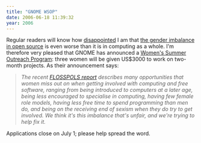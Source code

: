 ```yaml
---
title: "GNOME WSOP"
date: 2006-06-18 11:39:32
year: 2006
---
```

Regular readers will know how <a href="http://pyre.third-bit.com/blog/archives/113.html">disappointed</a> I am that <a href="http://www.ddj.com/dept/architect/184415216">the gender imbalance in open source</a> is even worse than it is in computing as a whole.  I'm therefore very pleased that GNOME has announced a <a href="http://www.gnome.org/projects/wsop/">Women's Summer Outreach Program</a>: three women will be given US$3000 to work on two-month projects. As their announcement says:
<blockquote><em>The recent <a href="http://www.flosspols.org/deliverables/FLOSSPOLS-D16-Gender_Integrated_Report_of_Findings.pdf">FLOSSPOLS report</a> describes many opportunities that women miss out on when getting involved with computing and free software, ranging from being introduced to computers at a later age, being less encouraged to specialise in computing, having few female role models, having less free time to spend programming than men do, and being on the receiving end of sexism when they do try to get involved. We think it's this imbalance that's unfair, and we're trying to help fix it.</em></blockquote>
Applications close on July 1; please help spread the word.
